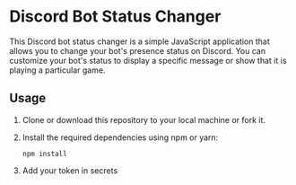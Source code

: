 # Discord Bot Status Changer

This Discord bot status changer is a simple JavaScript application that allows you to change your bot's presence status on Discord. You can customize your bot's status to display a specific message or show that it is playing a particular game.

## Usage

1. Clone or download this repository to your local machine or fork it.

2. Install the required dependencies using npm or yarn:

   ```shell
   npm install
   ```
3. Add your token in secrets


